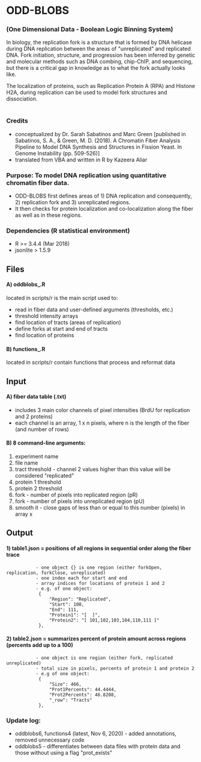 # ODD-BLOBS
### (One Dimensional Data - Boolean Logic Binning System)
    
In biology, the replication fork is a structure that is formed by DNA helicase during DNA replication between the areas of "unreplicated" and replicated DNA.
Fork initiation, structure, and progression has been inferred by genetic and molecular methods such as DNA combing, chip-ChIP, and sequencing, but there is a critical gap in knowledge as to what the fork actually looks like.
  
The localization of proteins, such as Replication Protein A (RPA) and Histone H2A, during replication can be used to model fork structures and dissociation. 
  <br /> 
  <br /> 

### Credits
* conceptualized by Dr. Sarah Sabatinos and Marc Green [published in Sabatinos, S. A., & Green, M. D. (2018). A Chromatin Fiber Analysis Pipeline to Model DNA Synthesis and Structures in Fission Yeast. In Genome Instability (pp. 509-526)]
* translated from VBA and written in R by Kazeera Aliar

### Purpose: To model DNA replication using quantitative chromatin fiber data.
* ODD-BLOBS first defines areas of 1) DNA replication and consequently, 2) replication fork and 3) unreplicated regions.
* It then checks for protein localization and co-localization along the fiber as well as in these regions.
   
### Dependencies (R statistical environment)
* R >= 3.4.4 (Mar 2018)
* jsonlite > 1.5.9
   
## Files
#### A) oddblobs_.R 
located in scripts/r is the main script used to:
* read in fiber data and user-defined arguments (thresholds, etc.)
* threshold intensity arrays
* find location of tracts (areas of replication)
* define forks at start and end of tracts
* find location of proteins
 
#### B) functions_.R 
located in scripts/r contain functions that process and reformat data  
  
## Input
#### A) fiber data table (.txt)
- includes 3 main color channels of pixel intensities (BrdU for replication and 2 proteins)
- each channel is an array, 1 x n pixels, where n is the length of the fiber (and number of rows)
 
#### B) 8 command-line arguments:
1) experiment name
2) file name
3) tract threshold - channel 2 values higher than this value will be considered "replicated"
4) protein 1 threshold
5) protein 2 threshold
6) fork - number of pixels into replicated region (pR)
7) fork - number of pixels into unreplicated region (pU)
8) smooth it - close gaps of less than or equal to this number (pixels) in array x
 
 
## Output
#### 1) table1.json = positions of all regions in sequential order along the fiber trace 
               - one object {} is one region (either forkOpen, replication, forkClose, unreplicated)
               - one index each for start and end
               - array indices for locations of protein 1 and 2
               - e.g. of one object: 
                {
                    "Region": "Replicated",
                    "Start": 100,
                    "End": 111,
                    "Protein1": "[  ]", 
                    "Protein2": "[ 101,102,103,104,110,111 ]"
                },
 
#### 2) table2.json = summarizes percent of protein amount across regions (percents add up to a 100)
               - one object is one region (either fork, replicated unreplicated)
               - total size in pixels, percents of protein 1 and protein 2
               - e.g of one object:
                {
                    "Size": 466,
                    "Prot1Percents": 44.4444,
                    "Prot2Percents": 46.8208,
                    "_row": "Tracts"
                },
 
 
### Update log:
* oddblobs6, functions4 (latest, Nov 6, 2020) - added annotations, removed unnecessary code<br /> 
* oddblobs5 - differentiates between data files with protein data and those without using a flag "prot_exists"<br />
